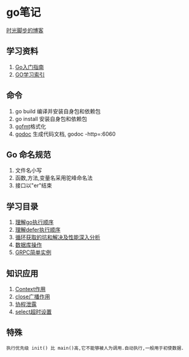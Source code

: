 # go笔记

[时光脚步的博客](https://www.sgfoot.com)

## 学习资料

1. [Go入门指南](https://github.com/yezihack/the-way-to-go_ZH_CN/blob/master/eBook/directory.md)
1. [GO学习索引](https://github.com/unknwon/go-study-index)

## 命令
1. go build 编译并安装自身包和依赖包
1. go install 安装自身包和依赖包
1. [gofmt](https://golang.org/cmd/gofmt/)格式化
1. [godoc](golang.org/cmd/godoc/) 生成代码文档, godoc -http=:6060

## Go 命名规范
1. 文件名小写
1. 函数,方法,变量名采用驼峰命名法
1. 接口以"er"结束

## 学习目录
1. [理解go执行顺序](理解go执行顺序)
1. [理解defer执行顺序](理解defer执行顺序)
1. [循环获取的坑和解决及性能深入分析](demo_slice/s1)
1. [数据库操作](数据库/CURD)
1. [GRPC简单实例](grpc/readme.md)

## 知识应用
1. [Context作用](11.并发编程/14.Context取消.go)
1. [close广播作用](11.并发编程/12.channel广播.go)
1. [协程泄露](11.并发编程/15.防止协程泄露.go)
1. [select超时设置](11.并发编程/11.超时设置.go)

## 特殊
```
执行优先级 init() 比 main()高,它不能够被人为调用.自动执行,一般用于初使数据.

```

